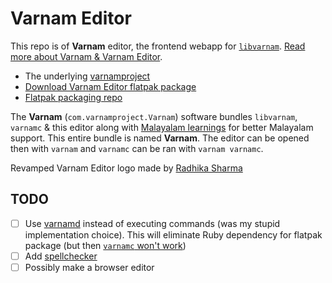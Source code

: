 # Varnam Editor

This repo is of **Varnam** editor, the frontend webapp for [`libvarnam`](http://github.com/varnamproject/libvarnam). [Read more about Varnam & Varnam Editor](https://subinsb.com/varnam).

* The underlying [varnamproject](http://varnamproject.com/)
* [Download Varnam Editor flatpak package](https://github.com/subins2000/varnam/releases)
* [Flatpak packaging repo](https://github.com/subins2000/varnam-flatpak)

The **Varnam** (`com.varnamproject.Varnam`) software bundles `libvarnam`, `varnamc` & this editor along with [Malayalam learnings](http://mirror.rackdc.com/savannah/varnamproject/words/ml.full.tar.gz) for better Malayalam support. This entire bundle is named **Varnam**. The editor can be opened then with `varnam` and `varnamc` can be ran with `varnam varnamc`.

Revamped Varnam Editor logo made by [Radhika Sharma](https://twitter.com/radhikaa2001)

## TODO

* [ ] Use [varnamd](https://github.com/varnamproject/varnamd) instead of executing commands (was my stupid implementation choice). This will eliminate Ruby dependency for flatpak package (but then [`varnamc` won't work](https://github.com/varnamproject/libvarnam/issues/154))
* [ ] Add [spellchecker](https://gitlab.com/smc/mlmorph-spellchecker)
* [ ] Possibly make a browser editor
